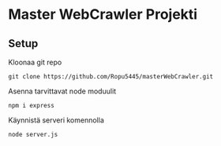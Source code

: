 # Master WebCrawler Projekti
## Setup
Kloonaa git repo
```
git clone https://github.com/Ropu5445/masterWebCrawler.git
```
Asenna tarvittavat node moduulit
```
npm i express
```
Käynnistä serveri komennolla
```
node server.js
```